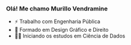 ### Olá! Me chamo Murillo Vendramine

- ⚡ Trabalho com Engenharia Pública
- 🥇 Formado em Design Gráfico e Direito
- 🐱‍💻 Iniciando os estudos em Ciência de Dados
